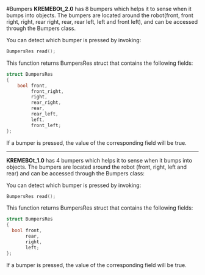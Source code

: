 #Bumpers
**KREMEBOt_2.0** has 8 bumpers which helps it to sense when it bumps into objects. 
The bumpers are located around the robot(front, front right, right, rear right, rear, rear left, left and front left), 
and can be accessed through the Bumpers class.

You can detect which bumper is pressed by invoking:
```c++
BumpersRes read();
```

This function returns BumpersRes struct that contains the following fields:
```c++
struct BumpersRes
{
    bool front,
         front_right,
         right,
         rear_right,
         rear,
         rear_left,
         left,
         front_left;
};
```

If a bumper is pressed, the value of the corresponding field will be true.

***

**KREMEBOt_1.0** has 4 bumpers which helps it to sense when it bumps into objects. 
The bumpers are located around the robot (front, right, left and rear) 
and can be accessed through the Bumpers class:

You can detect which bumper is pressed by invoking:

```c++
BumpersRes read();
```

This function returns BumpersRes struct that contains the following fields:
```c++
struct BumpersRes
{
  bool front,
       rear,
       right,
       left;
};
```


If a bumper is pressed, the value of the corresponding field will be true.





